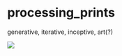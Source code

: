 # processing_prints
generative, iterative, inceptive, art(?)


![](outputs/gifs/cloud_conversations.gif)